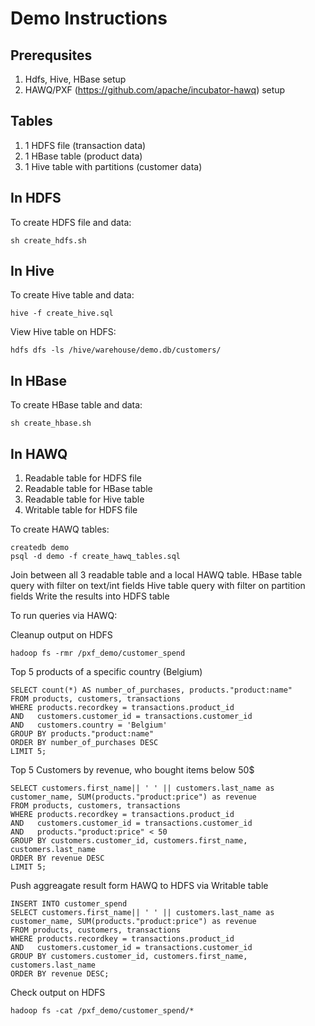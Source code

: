 # Demo Instructions
## Prerequsites
1. Hdfs, Hive, HBase setup
2. HAWQ/PXF (https://github.com/apache/incubator-hawq) setup

## Tables

1. 1 HDFS file (transaction data)
2. 1 HBase table (product data)
3. 1 Hive table with partitions (customer data)

## In HDFS
To create HDFS file and data:
```
sh create_hdfs.sh
```

## In Hive
To create Hive table and data:
```
hive -f create_hive.sql
```

View Hive table on HDFS:
```
hdfs dfs -ls /hive/warehouse/demo.db/customers/
```

## In HBase
To create HBase table and data:
```
sh create_hbase.sh
```

## In HAWQ

1. Readable table for HDFS file
2. Readable table for HBase table
3. Readable table for Hive table
4. Writable table for HDFS file

To create HAWQ tables:
```
createdb demo
psql -d demo -f create_hawq_tables.sql
```

Join between all 3 readable table and a local HAWQ table.
HBase table query with filter on text/int fields
Hive table query with filter on partition fields
Write the results into HDFS table

To run queries via HAWQ:

Cleanup output on HDFS
```
hadoop fs -rmr /pxf_demo/customer_spend
```

Top 5 products of a specific country (Belgium)
```
SELECT count(*) AS number_of_purchases, products."product:name"
FROM products, customers, transactions
WHERE products.recordkey = transactions.product_id
AND   customers.customer_id = transactions.customer_id
AND   customers.country = 'Belgium'
GROUP BY products."product:name"
ORDER BY number_of_purchases DESC
LIMIT 5;
```

Top 5 Customers by revenue, who bought items below 50$
```
SELECT customers.first_name|| ' ' || customers.last_name as customer_name, SUM(products."product:price") as revenue
FROM products, customers, transactions
WHERE products.recordkey = transactions.product_id
AND   customers.customer_id = transactions.customer_id
AND   products."product:price" < 50
GROUP BY customers.customer_id, customers.first_name, customers.last_name
ORDER BY revenue DESC
LIMIT 5;
```

Push aggreagate result form HAWQ to HDFS via Writable table

```
INSERT INTO customer_spend
SELECT customers.first_name|| ' ' || customers.last_name as customer_name, SUM(products."product:price") as revenue
FROM products, customers, transactions
WHERE products.recordkey = transactions.product_id
AND   customers.customer_id = transactions.customer_id
GROUP BY customers.customer_id, customers.first_name, customers.last_name
ORDER BY revenue DESC;
```

Check output on HDFS
```
hadoop fs -cat /pxf_demo/customer_spend/*
```
